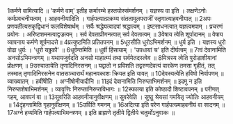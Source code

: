 

  
1कर्मणे वामित्यादि ॥ 'कर्मणे वाम्' इतीह कर्मारम्भे हस्तयोस्संमर्शनम् । यज्ञस्य वा इति । लक्षणेऽनोः कर्मप्रवचनीयत्वम् । आहवनीयादिति । गार्हपत्यात्प्रक्रम्य संततामुलपराजीं स्तृणात्याहवनीयात् ॥
2अपः प्रणयतीत्यसकृद्विधानं फलविशेषार्थम् । सर्वैः श्रद्धेयत्वादपां श्रद्धात्वम् । इष्टसाधनत्वात् यज्ञत्वमपाम् । प्रचरणं प्रयोगः । अरिष्टशमनत्वाद्वज्रत्वम् । सर्व देवताप्रीणनत्वात् सर्व देवतात्वम् ॥
3वेषाय त्वेति शूर्पादानम् ॥ वेषाय व्यापनाय कर्मणे शूर्पमादत्ते॥
4प्रत्युष्टमिति प्रतितपनम् ॥
5धूरसीति धुरोऽभिमर्शनम् ॥ धुर्य इति । यज्ञस्य धुरो वोढा धुर्यः । 'धुरो यढ्ढकौ' ॥
6धूर्वन्तमिति ॥ धुर्वी हिंसायाम् । 'उपधायां च' इति दीर्घत्वम् ॥
7त्वं देवानामिति अनसोऽभिमन्त्रणम् ॥ यथायजुर्वदति अनसो माहात्म्यं तथा सर्वमेतदस्त्वेव ॥
8मित्रस्य त्वेति पुरोडाशीयानां प्रोक्षणम् ॥
9उरुवातायेति तृणादिनिरसनम् ॥ यद्वातो न प्रविशति तद्वरुणदेवत्यं वारकेण तमसा गृहीतं, तत् तस्मात् तृणादिनिरसनेन वातसञ्चारार्थं महानवकाशः क्रियत इति यावत् ॥
10देवस्यत्वेति हविषो निर्वापणम् ॥ व्याख्यातम् । हवींषीति । अग्नीषोमीयादीनि ॥
11इदं देवानामिति निरुप्ताभिमर्शनम् ॥ इदमु न इति निरुप्तशेषाभिमर्शनम् । व्यावृत्तिः निरुप्तानिरुप्तविभागः ॥
12स्फात्या इति कोष्ठादौ शिष्टावपनम् ॥ परीणत् गहम्, आवपनं वा ॥
13सुवरिति आहवनीयानुवीक्षणम् ॥ सुवरेवेति । सुष्ठु श्रेयसां गमयितृ ज्योतिः आहवनीयम् ॥
14दृंहन्तामिति गृहानुवीक्षणम् ॥
15उर्विति गमनम् ॥
16अदित्या इति परेण गार्हपत्यमाहवनीयं वा सादनम् ॥
17अग्ने हव्यमिति गार्हपत्याभिमन्त्रणम् ॥
इति ब्राह्मणे तृतीये द्वितीये चतुर्थोऽनुवाकः ॥  
